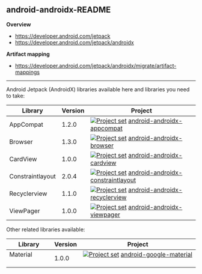 ## android-androidx-README

**Overview**<br/>
* https://developer.android.com/jetpack
* https://developer.android.com/jetpack/androidx

**Artifact mapping**<br/>
* https://developer.android.com/jetpack/androidx/migrate/artifact-mappings

---

Android Jetpack (AndroidX) libraries available here and libraries you need to take:

| Library           | Version | Project |
| ---               | ---     | ---     |
| AppCompat         | 1.2.0   | [<img src="https://bit.ly/3qHag0x" title="Project set" align="top" />](https://raw.githubusercontent.com/dandar3/android-androidx-appcompat/1.2.0/.projectset) [android-androidx-appcompat](https://github.com/dandar3/android-androidx-appcompat/tree/1.2.0) |
| Browser           | 1.3.0   | [<img src="https://bit.ly/3qHag0x" title="Project set" align="top" />](https://raw.githubusercontent.com/dandar3/android-androidx-browser/1.3.0/.projectset) [android-androidx-browser](https://github.com/dandar3/android-androidx-browser/tree/1.3.0) |
| CardView          | 1.0.0   | [<img src="https://bit.ly/3qHag0x" title="Project set" align="top" />](https://raw.githubusercontent.com/dandar3/android-androidx-cardview/1.0.0/.projectset) [android-androidx-cardview](https://github.com/dandar3/android-androidx-cardview/tree/1.0.0) |
| Constraintlayout  | 2.0.4   | [<img src="https://bit.ly/3qHag0x" title="Project set" align="top" />](https://raw.githubusercontent.com/dandar3/android-androidx-constraintlayout/2.0.4/.projectset) [android-androidx-constraintlayout](https://github.com/dandar3/android-androidx-constraintlayout/tree/2.0.4) |
| Recyclerview      | 1.1.0   | [<img src="https://bit.ly/3qHag0x" title="Project set" align="top" />](https://raw.githubusercontent.com/dandar3/android-androidx-recyclerview/1.1.0/.projectset) [android-androidx-recyclerview](https://github.com/dandar3/android-androidx-recyclerview/tree/1.1.0) |
| ViewPager         | 1.0.0   | [<img src="https://bit.ly/3qHag0x" title="Project set" align="top" />](https://raw.githubusercontent.com/dandar3/android-androidx-viewpager/1.0.0/.projectset) [android-androidx-viewpager](https://github.com/dandar3/android-androidx-viewpager/tree/1.0.0) |

Other related libraries available:

| Library           | Version | Project |
| ---               | ---     | ---     |
| Material &nbsp; &nbsp; &nbsp; &nbsp; &nbsp; &nbsp;&nbsp; | 1.0.0   | [<img src="https://bit.ly/3qHag0x" title="Project set" align="top" />](https://raw.githubusercontent.com/dandar3/android-google-material/1.0.0/.projectset) [android-google-material](https://github.com/dandar3/android-google-material/tree/1.0.0) &nbsp; &nbsp; &nbsp; &nbsp; &nbsp; &nbsp; &nbsp; &nbsp; |
